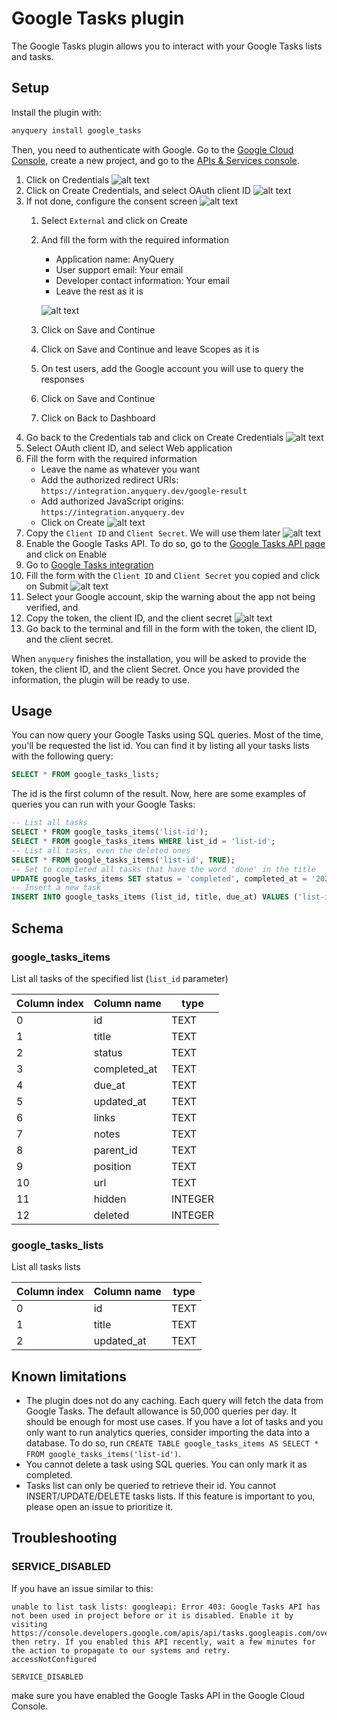 # Google Tasks plugin

The Google Tasks plugin allows you to interact with your Google Tasks lists and tasks.

## Setup

Install the plugin with:

```bash
anyquery install google_tasks
```

Then, you need to authenticate with Google. Go to the [Google Cloud Console](https://console.cloud.google.com/), create a new project, and go to the [APIs & Services console](https://console.cloud.google.com/apis/dashboard).

1. Click on Credentials
    ![alt text](https://cdn.jsdelivr.net/gh/julien040/anyquery@main/plugins/google_forms/images/identifier.png)
2. Click on Create Credentials, and select OAuth client ID
    ![alt text](https://cdn.jsdelivr.net/gh/julien040/anyquery@main/plugins/google_forms/images/create.png)
3. If not done, configure the consent screen
    ![alt text](https://cdn.jsdelivr.net/gh/julien040/anyquery@main/plugins/google_forms/images/consentScreen.png)
    1. Select `External` and click on Create
    2. And fill the form with the required information
        - Application name: AnyQuery
        - User support email: Your email
        - Developer contact information: Your email
        - Leave the rest as it is

        ![alt text](https://cdn.jsdelivr.net/gh/julien040/anyquery@main/plugins/google_forms/images/consentFilled.png)
    3. Click on Save and Continue
    4. Click on Save and Continue and leave Scopes as it is
    5. On test users, add the Google account you will use to query the responses
    6. Click on Save and Continue
    7. Click on Back to Dashboard
4. Go back to the Credentials tab and click on Create Credentials
    ![alt text](https://cdn.jsdelivr.net/gh/julien040/anyquery@main/plugins/google_forms/images/createCredentials.png)
5. Select OAuth client ID, and select Web application
6. Fill the form with the required information
    - Leave the name as whatever you want
    - Add the authorized redirect URIs: `https://integration.anyquery.dev/google-result`
    - Add authorized JavaScript origins: `https://integration.anyquery.dev`
    - Click on Create
    ![alt text](https://cdn.jsdelivr.net/gh/julien040/anyquery@main/plugins/google_forms/images/form_oAuth.png)
7. Copy the `Client ID` and `Client Secret`. We will use them later
    ![alt text](https://cdn.jsdelivr.net/gh/julien040/anyquery@main/plugins/google_forms/images/result.png)
8. Enable the Google Tasks API. To do so, go to the [Google Tasks API page](https://console.cloud.google.com/apis/library/tasks.googleapis.com) and click on Enable
9. Go to [Google Tasks integration](https://integration.anyquery.dev/google-tasks)
10. Fill the form with the `Client ID` and `Client Secret` you copied and click on Submit
    ![alt text](https://cdn.jsdelivr.net/gh/julien040/anyquery@main/plugins/google_forms/images/form_integration.png)
11. Select your Google account, skip the warning about the app not being verified, and
12. Copy the token, the client ID, and the client secret
    ![alt text](https://cdn.jsdelivr.net/gh/julien040/anyquery@main/plugins/google_forms/images/token.png)
13. Go back to the terminal and fill in the form with the token, the client ID, and the client secret.

When `anyquery` finishes the installation, you will be asked to provide the token, the client ID, and the client Secret. Once you have provided the information, the plugin will be ready to use.

## Usage

You can now query your Google Tasks using SQL queries. Most of the time, you'll be requested the list id. You can find it by listing all your tasks lists with the following query:

```sql
SELECT * FROM google_tasks_lists;
```

The id is the first column of the result. Now, here are some examples of queries you can run with your Google Tasks:

```sql
-- List all tasks
SELECT * FROM google_tasks_items('list-id');
SELECT * FROM google_tasks_items WHERE list_id = 'list-id';
-- List all tasks, even the deleted ones
SELECT * FROM google_tasks_items('list-id', TRUE);
-- Set to completed all tasks that have the word 'done' in the title
UPDATE google_tasks_items SET status = 'completed', completed_at = '2024-08-15' WHERE title LIKE '%done%' and list_id = 'list-id';
-- Insert a new task
INSERT INTO google_tasks_items (list_id, title, due_at) VALUES ('list-id', 'New task', '2021-12-31T20:15:00Z');
```

## Schema

### google_tasks_items

List all tasks of the specified list (`list_id` parameter)

| Column index | Column name  | type    |
| ------------ | ------------ | ------- |
| 0            | id           | TEXT    |
| 1            | title        | TEXT    |
| 2            | status       | TEXT    |
| 3            | completed_at | TEXT    |
| 4            | due_at       | TEXT    |
| 5            | updated_at   | TEXT    |
| 6            | links        | TEXT    |
| 7            | notes        | TEXT    |
| 8            | parent_id    | TEXT    |
| 9            | position     | TEXT    |
| 10           | url          | TEXT    |
| 11           | hidden       | INTEGER |
| 12           | deleted      | INTEGER |

### google_tasks_lists

List all tasks lists

| Column index | Column name | type |
| ------------ | ----------- | ---- |
| 0            | id          | TEXT |
| 1            | title       | TEXT |
| 2            | updated_at  | TEXT |

## Known limitations

- The plugin does not do any caching. Each query will fetch the data from Google Tasks. The default allowance is 50,000 queries per day. It should be enough for most use cases. If you have a lot of tasks and you only want to run analytics queries, consider importing the data into a database. To do so, run `CREATE TABLE google_tasks_items AS SELECT * FROM google_tasks_items('list-id')`.
- You cannot delete a task using SQL queries. You can only mark it as completed.
- Tasks list can only be queried to retrieve their id. You cannot INSERT/UPDATE/DELETE tasks lists. If this feature is important to you, please open an issue to prioritize it.

## Troubleshooting

### SERVICE_DISABLED

If you have an issue similar to this:

```error
unable to list task lists: googleapi: Error 403: Google Tasks API has not been used in project before or it is disabled. Enable it by visiting https://console.developers.google.com/apis/api/tasks.googleapis.com/overview then retry. If you enabled this API recently, wait a few minutes for the action to propagate to our systems and retry.
accessNotConfigured

SERVICE_DISABLED
```

make sure you have enabled the Google Tasks API in the Google Cloud Console.
